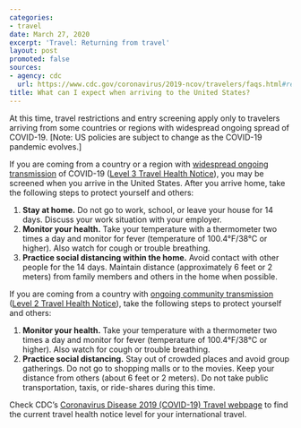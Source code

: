 ```yaml
---
categories:
- travel
date: March 27, 2020
excerpt: 'Travel: Returning from travel'
layout: post
promoted: false
sources:
- agency: cdc
  url: https://www.cdc.gov/coronavirus/2019-ncov/travelers/faqs.html#returning-from-travel
title: What can I expect when arriving to the United States?
---
```


At this time, travel restrictions and entry screening apply only to travelers arriving from some countries or regions with widespread ongoing spread of COVID-19. [Note: US policies are subject to change as the COVID-19 pandemic evolves.]

If you are coming from a country or a region with [widespread ongoing transmission](https://www.cdc.gov/coronavirus/2019-ncov/travelers/index.html#transmission) of COVID-19 ([Level 3 Travel Health Notice](https://wwwnc.cdc.gov/travel/notices)), you may be screened when you arrive in the United States. After you arrive home, take the following steps to protect yourself and others:

1. **Stay at home.** Do not go to work, school, or leave your house for 14 days. Discuss your work situation with your employer.
2. **Monitor your health.** Take your temperature with a thermometer two times a day and monitor for fever (temperature of 100.4°F/38°C or higher). Also watch for cough or trouble breathing.
3. **Practice social distancing within the home.** Avoid contact with other people for the 14 days. Maintain distance (approximately 6 feet or 2 meters) from family members and others in the home when possible.

If you are coming from a country with [ongoing community transmission](https://www.cdc.gov/coronavirus/2019-ncov/travelers/index.html#transmission) ([Level 2 Travel Health Notice](https://wwwnc.cdc.gov/travel/notices/alert/coronavirus-global)), take the following steps to protect yourself and others:

1. **Monitor your health.** Take your temperature with a thermometer two times a day and monitor for fever (temperature of 100.4°F/38°C or higher). Also watch for cough or trouble breathing.
2. **Practice social distancing.** Stay out of crowded places and avoid group gatherings. Do not go to shopping malls or to the movies. Keep your distance from others (about 6 feet or 2 meters). Do not take public transportation, taxis, or ride-shares during this time.

Check CDC’s [Coronavirus Disease 2019 (COVID-19) Travel webpage](https://www.cdc.gov/coronavirus/2019-ncov/travelers/index.html) to find the current travel health notice level for your international travel.
